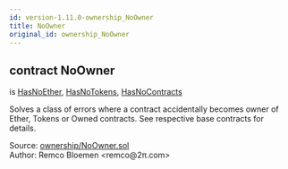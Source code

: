 ```yaml
---
id: version-1.11.0-ownership_NoOwner
title: NoOwner
original_id: ownership_NoOwner
---
```


<div class="contract-doc"><div class="contract"><h2 class="contract-header"><span class="contract-kind">contract</span> NoOwner</h2><p class="base-contracts"><span>is</span> <a href="ownership_HasNoEther.html">HasNoEther</a><span>, </span><a href="ownership_HasNoTokens.html">HasNoTokens</a><span>, </span><a href="ownership_HasNoContracts.html">HasNoContracts</a></p><p class="description">Solves a class of errors where a contract accidentally becomes owner of Ether, Tokens or Owned contracts. See respective base contracts for details.</p><div class="source">Source: <a href="https://github.com/OpenZeppelin/zeppelin-solidity/blob/v1.11.0/contracts/ownership/NoOwner.sol" target="_blank">ownership/NoOwner.sol</a></div><div class="author">Author: Remco Bloemen &lt;remco@2π.com&gt;</div></div></div>
